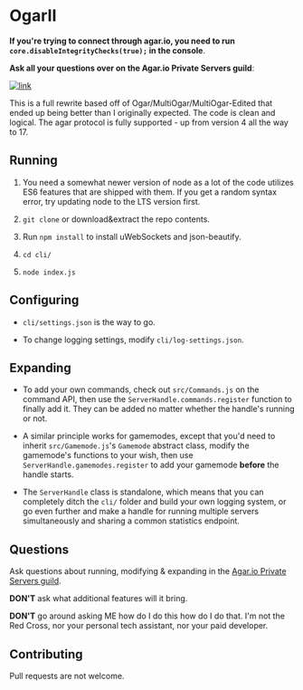 # OgarII

**If you're trying to connect through agar.io, you need to run `core.disableIntegrityChecks(true);` in the console**.

**Ask all your questions over on the Agar.io Private Servers guild**:

[![link](https://discordapp.com/api/guilds/407210435721560065/embed.png?style=banner2)](https://discord.gg/msMVwQC)

This is a full rewrite based off of Ogar/MultiOgar/MultiOgar-Edited that ended up being better than I originally expected. The code is clean and logical. The agar protocol is fully supported - up from version 4 all the way to 17.

## Running

1. You need a somewhat newer version of node as a lot of the code utilizes ES6 features that are shipped with them. If you get a random syntax error, try updating node to the LTS version first.

2. `git clone` or download&extract the repo contents.

3. Run `npm install` to install uWebSockets and json-beautify.

4. `cd cli/`

5. `node index.js`

## Configuring

- `cli/settings.json` is the way to go.

- To change logging settings, modify `cli/log-settings.json`.

## Expanding

- To add your own commands, check out `src/Commands.js` on the command API, then use the `ServerHandle.commands.register` function to finally add it. They can be added no matter whether the handle's running or not.

- A similar principle works for gamemodes, except that you'd need to inherit `src/Gamemode.js`'s `Gamemode` abstract class, modify the gamemode's functions to your wish, then use `ServerHandle.gamemodes.register` to add your gamemode **before** the handle starts.

- The `ServerHandle` class is standalone, which means that you can completely ditch the `cli/` folder and build your own logging system, or go even further and make a handle for running multiple servers simultaneously and sharing a common statistics endpoint.

## Questions

Ask questions about running, modifying & expanding in the [Agar.io Private Servers guild](https://discord.gg/27v68Sb).

**DON'T** ask what additional features will it bring.

**DON'T** go around asking ME how do I do this how do I do that. I'm not the Red Cross, nor your personal tech assistant, nor your paid developer.

## Contributing

Pull requests are not welcome.
